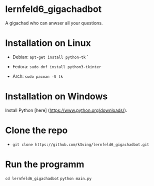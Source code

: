 # lernfeld6_gigachadbot
A gigachad who can anwser all your questions.

# Installation on Linux

- Debian: ```apt-get install python-tk```
`
- Fedora: ```sudo dnf install python3-tkinter```

- Arch: ```sudo pacman -S tk```

# Installation on Windows

Install Python [here] (https://www.python.org/downloads/).

# Clone the repo

- ```git clone https://github.com/k3ving/lernfeld6_gigachadbot.git```

# Run the programm 
```cd lernfeld6_gigachadbot```
```python main.py```
